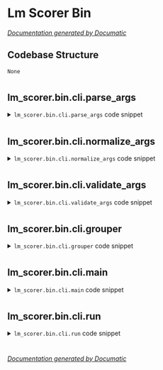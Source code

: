 # Lm Scorer Bin

[_Documentation generated by Documatic_](https://www.documatic.com)

<!---Documatic-section-Codebase Structure-start--->
## Codebase Structure

<!---Documatic-block-system_architecture-start--->
```mermaid
None
```
<!---Documatic-block-system_architecture-end--->

# #
<!---Documatic-section-Codebase Structure-end--->

<!---Documatic-section-lm_scorer.bin.cli.parse_args-start--->
## lm_scorer.bin.cli.parse_args

<!---Documatic-section-parse_args-start--->
<!---Documatic-block-lm_scorer.bin.cli.parse_args-start--->
<details>
	<summary><code>lm_scorer.bin.cli.parse_args</code> code snippet</summary>

```python
def parse_args() -> argparse.Namespace:
    parser = argparse.ArgumentParser(description='Get sentences probability using a language model.')
    parser.add_argument('sentences_file_path', metavar='sentences-file-path', type=str, help='A file containing sentences to score, one per line. If - is given as filename it reads from stdin instead.')
    parser.add_argument('--model-name', '-m', type=str, default='gpt2', help='The pretrained language model to use. Can be one of: %s.' % ', '.join(LMScorer.supported_model_names()))
    parser.add_argument('--tokens', '-t', action='store_true', help='If provided it provides the probability of each token of each sentence.')
    parser.add_argument('--log-prob', '-lp', action='store_true', help='If provided log probabilities are returned instead.')
    parser.add_argument('--reduce', '-r', type=str, default='prod', help='Reduce strategy applied on token probabilities to get the sentence score. Available strategies are: prod, mean, gmean, hmean.')
    parser.add_argument('--batch-size', '-b', type=int, default=1, help='Number of sentences to process in parallel.')
    parser.add_argument('--significant-figures', '-sf', type=int, default=5, help='Number of significant figures to use when printing numbers.')
    parser.add_argument('--cuda', type=int, default=-1, help='If provided it runs the model on the given cuda device.')
    parser.add_argument('--debug', action='store_true', help='If provided it provides additional logging in case of errors.')
    return parser.parse_args()
```
</details>
<!---Documatic-block-lm_scorer.bin.cli.parse_args-end--->
<!---Documatic-section-parse_args-end--->

# #
<!---Documatic-section-lm_scorer.bin.cli.parse_args-end--->

<!---Documatic-section-lm_scorer.bin.cli.normalize_args-start--->
## lm_scorer.bin.cli.normalize_args

<!---Documatic-section-normalize_args-start--->
<!---Documatic-block-lm_scorer.bin.cli.normalize_args-start--->
<details>
	<summary><code>lm_scorer.bin.cli.normalize_args</code> code snippet</summary>

```python
def normalize_args(args: argparse.Namespace) -> None:
    if args.sentences_file_path != '-':
        args.sentences_file_path = os.path.realpath(args.sentences_file_path)
```
</details>
<!---Documatic-block-lm_scorer.bin.cli.normalize_args-end--->
<!---Documatic-section-normalize_args-end--->

# #
<!---Documatic-section-lm_scorer.bin.cli.normalize_args-end--->

<!---Documatic-section-lm_scorer.bin.cli.validate_args-start--->
## lm_scorer.bin.cli.validate_args

<!---Documatic-section-validate_args-start--->
<!---Documatic-block-lm_scorer.bin.cli.validate_args-start--->
<details>
	<summary><code>lm_scorer.bin.cli.validate_args</code> code snippet</summary>

```python
def validate_args(args: argparse.Namespace) -> None:
    if args.sentences_file_path != '-':
        if not os.path.isfile(args.sentences_file_path):
            raise ValueError('The provided sentences file path is invalid.')
    if args.cuda >= 0 and (not torch.cuda.is_available()):
        raise ValueError('No Cuda device found.')
    if args.cuda >= torch.cuda.device_count():
        device_count = torch.cuda.device_count()
        raise ValueError('Invalid Cuda device: %d/%d.' % (args.cuda, device_count))
    if args.batch_size <= 0:
        raise ValueError('The batch size must be positive.')
    if args.significant_figures <= 0:
        raise ValueError('The number of significant figures must be positive.')
```
</details>
<!---Documatic-block-lm_scorer.bin.cli.validate_args-end--->
<!---Documatic-section-validate_args-end--->

# #
<!---Documatic-section-lm_scorer.bin.cli.validate_args-end--->

<!---Documatic-section-lm_scorer.bin.cli.grouper-start--->
## lm_scorer.bin.cli.grouper

<!---Documatic-section-grouper-start--->
<!---Documatic-block-lm_scorer.bin.cli.grouper-start--->
<details>
	<summary><code>lm_scorer.bin.cli.grouper</code> code snippet</summary>

```python
def grouper(iterable: Iterable[T1], size: int) -> Generator[List[T1], None, None]:
    it = iter(iterable)
    while True:
        chunk = list(itertools.islice(it, size))
        if not chunk:
            return
        yield chunk
```
</details>
<!---Documatic-block-lm_scorer.bin.cli.grouper-end--->
<!---Documatic-section-grouper-end--->

# #
<!---Documatic-section-lm_scorer.bin.cli.grouper-end--->

<!---Documatic-section-lm_scorer.bin.cli.main-start--->
## lm_scorer.bin.cli.main

<!---Documatic-section-main-start--->
<!---Documatic-block-lm_scorer.bin.cli.main-start--->
<details>
	<summary><code>lm_scorer.bin.cli.main</code> code snippet</summary>

```python
def main(args: argparse.Namespace) -> None:
    if args.sentences_file_path == '-':
        sentences_stream = sys.stdin
    else:
        sentences_stream = open(args.sentences_file_path, 'r')
    sig_fig = args.significant_figures
    batch_size = args.batch_size
    device = torch.device('cuda:%d' % args.cuda if args.cuda >= 0 else 'cpu')
    scorer = LMScorer.from_pretrained(args.model_name, device=device, batch_size=batch_size)
    buffer_size = args.batch_size * 2
    for sentences in grouper(sentences_stream, buffer_size):
        sentences = [sentence.strip() for sentence in sentences]
        sent_scores = scorer.sentence_score(sentences, log=args.log_prob, reduce=args.reduce)
        if args.tokens:
            sent_info = scorer.tokens_score(sentences, log=args.log_prob)
        sent_num = len(sentences)
        for i in range(sent_num):
            (sentence, sent_score) = (sentences[i], sent_scores[i])
            print(f'%s\t%.{sig_fig}g' % (sentence, sent_score))
            if args.tokens:
                (scores, _, tokens) = sent_info[i]
                for (score, token) in zip(scores, tokens):
                    print(f'%s\t%.{sig_fig}g' % (token, score))
                print('')
    if args.sentences_file_path != '-':
        sentences_stream.close()
```
</details>
<!---Documatic-block-lm_scorer.bin.cli.main-end--->
<!---Documatic-section-main-end--->

# #
<!---Documatic-section-lm_scorer.bin.cli.main-end--->

<!---Documatic-section-lm_scorer.bin.cli.run-start--->
## lm_scorer.bin.cli.run

<!---Documatic-section-run-start--->
<!---Documatic-block-lm_scorer.bin.cli.run-start--->
<details>
	<summary><code>lm_scorer.bin.cli.run</code> code snippet</summary>

```python
def run() -> None:
    try:
        args = parse_args()
        normalize_args(args)
        validate_args(args)
        main(args)
    except KeyboardInterrupt:
        print('\nAborted!')
    except Exception as err:
        if args.debug:
            raise
        print('Error: %s' % err)
```
</details>
<!---Documatic-block-lm_scorer.bin.cli.run-end--->
<!---Documatic-section-run-end--->

# #
<!---Documatic-section-lm_scorer.bin.cli.run-end--->

[_Documentation generated by Documatic_](https://www.documatic.com)